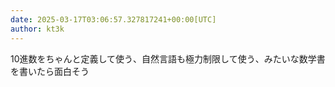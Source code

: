 ```yaml
---
date: 2025-03-17T03:06:57.327817241+00:00[UTC]
author: kt3k
---
```

10進数をちゃんと定義して使う、自然言語も極力制限して使う、みたいな数学書を書いたら面白そう
